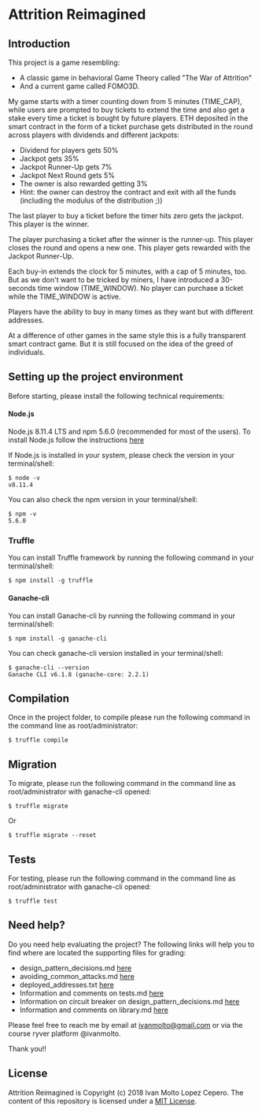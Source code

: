 # Attrition Reimagined

## Introduction

This project is a game resembling: 
* A classic game in behavioral Game Theory called "The War of Attrition" 
* And a current game called FOMO3D.

My game starts with a timer counting down from 5 minutes (TIME_CAP), while users are prompted to buy tickets to extend the time and also get a stake every time a ticket is bought by future players.
ETH deposited in the smart contract in the form of a ticket purchase gets distributed in the round across players with dividends and different jackpots:
* Dividend for players gets 50%
* Jackpot gets 35%
* Jackpot Runner-Up gets 7%
* Jackpot Next Round gets 5%
* The owner is also rewarded getting 3%
* Hint: the owner can destroy the contract and exit with all the funds (including the modulus of the distribution ;))

The last player to buy a ticket before the timer hits zero gets the jackpot. This player is the winner.

The player purchasing a ticket after the winner is the runner-up. This player closes the round and opens a new one. This player gets rewarded with the Jackpot Runner-Up.

Each buy-in extends the clock for 5 minutes, with a cap of 5 minutes, too.
But as we don't want to be tricked by miners, I have introduced a 30-seconds time window (TIME_WINDOW).
No player can purchase a ticket while the TIME_WINDOW is active.

Players have the ability to buy in many times as they want but with different addresses.

At a difference of other games in the same style this is a fully transparent smart contract game.
But it is still focused on the idea of the greed of individuals.


## Setting up the project environment
Before starting, please install the following technical requirements:
#### Node.js
Node.js 8.11.4 LTS and npm 5.6.0 (recommended for most of the users). 
To install Node.js follow the instructions [here](https://nodejs.org/en/)

If Node.js is installed in your system, please check the version in your terminal/shell:
```
$ node -v
v8.11.4
``` 
You can also check the npm version in your terminal/shell:
```
$ npm -v
5.6.0
```
### Truffle
You can install Truffle framework by running the following command in your terminal/shell:
```
$ npm install -g truffle
```
#### Ganache-cli
You can install Ganache-cli by running the following command in your terminal/shell:
```
$ npm install -g ganache-cli
```
You can check ganache-cli version installed in your terminal/shell:
```
$ ganache-cli --version
Ganache CLI v6.1.8 (ganache-core: 2.2.1)
```

## Compilation
Once in the project folder, to compile please run the following command in the command line as root/administrator:
```
$ truffle compile
```

## Migration
To migrate, please run the following command in the command line as root/administrator with ganache-cli opened:
```
$ truffle migrate
```
Or
```
$ truffle migrate --reset
```

## Tests
For testing, please run the following command in the command line as root/administrator with ganache-cli opened:
```
$ truffle test
```

## Need help?
Do you need help evaluating the project?
The following links will help you to find where are located the supporting files for grading:
* design_pattern_decisions.md [here](https://github.com/ivanmolto/delivery-dp-2018/blob/master/design_pattern_decisions.md)
* avoiding_common_attacks.md [here](https://github.com/ivanmolto/delivery-dp-2018/blob/master/avoiding_common_attacks.md)
* deployed_addresses.txt [here](https://github.com/ivanmolto/delivery-dp-2018/blob/master/deployed_addresses.txt)
* Information and comments on tests.md [here](https://github.com/ivanmolto/delivery-dp-2018/blob/master/tests.md)
* Information on circuit breaker on design_pattern_decisions.md [here](https://github.com/ivanmolto/delivery-dp-2018/blob/master/design_pattern_decisions.md)
* Information and comments on library.md [here](https://github.com/ivanmolto/delivery-dp-2018/blob/master/library.md)


Please feel free to reach me by email at ivanmolto@gmail.com or via the course ryver platform @ivanmolto.

Thank you!!


## License
Attrition Reimagined is Copyright (c) 2018 Ivan Molto Lopez Cepero.
The content of this repository is licensed under a [MIT License](https://github.com/ivanmolto/developer-program-consensys-2018/blob/master/LICENSE).
